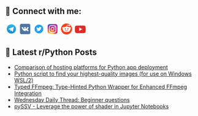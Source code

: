 ## 🔎 Connect with me:
[<img src="https://github.com/bullbesh/bullbesh/blob/main/images/Telegram.png" width="32" height="32" />](https://t.me/bullbesh)
[<img src="https://github.com/bullbesh/bullbesh/blob/main/images/VK.png" width="32" height="32" />](https://vk.com/bullbesh)
[<img src="https://github.com/bullbesh/bullbesh/blob/main/images/Twitter.png" width="32" height="32" />](https://twitter.com/bullbesh1)
[<img src="https://github.com/bullbesh/bullbesh/blob/main/images/Instagram.png" width="32" height="32" />](https://www.instagram.com/bullbesh)
[<img src="https://github.com/bullbesh/bullbesh/blob/main/images/Reddit.png" width="32" height="32" />](https://www.reddit.com/user/bullbesh)
[<img src="https://github.com/bullbesh/bullbesh/blob/main/images/YouTube.png" width="32" height="32" />](https://www.youtube.com/channel/UCtfjRs6uzgq5mfm8S06WTcg)

## 📕 Latest r/Python Posts
<!-- BLOG-POST-LIST:START -->
- [Comparison of hosting platforms for Python app deployment](https://www.reddit.com/r/Python/comments/1aw83h9/comparison_of_hosting_platforms_for_python_app/)
- [Python script to find your highest-quality images &lpar;for use on Windows WSL/2&rpar;](https://www.reddit.com/r/Python/comments/1aw7kxc/python_script_to_find_your_highestquality_images/)
- [Typed FFmpeg: Type-Hinted Python Wrapper for Enhanced FFmpeg Integration](https://www.reddit.com/r/Python/comments/1aw5dqj/typed_ffmpeg_typehinted_python_wrapper_for/)
- [Wednesday Daily Thread: Beginner questions](https://www.reddit.com/r/Python/comments/1avx73m/wednesday_daily_thread_beginner_questions/)
- [pySSV - Leverage the power of shader in Jupyter Notebooks](https://www.reddit.com/r/Python/comments/1avv8va/pyssv_leverage_the_power_of_shader_in_jupyter/)
<!-- BLOG-POST-LIST:END -->
